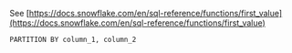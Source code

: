 See [https://docs.snowflake.com/en/sql-reference/functions/first_value](https://docs.snowflake.com/en/sql-reference/functions/first_value)
```
PARTITION BY column_1, column_2
```
